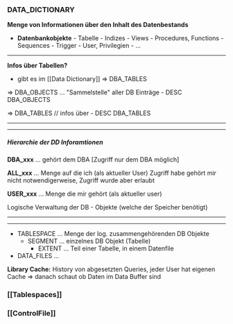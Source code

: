 ### DATA_DICTIONARY

**Menge von Informationen über den Inhalt des Datenbestands**

-   **Datenbankobjekte**
		- Tabelle
		- Indizes
		- Views
		- Procedures, Functions
		- Sequences
		- Trigger
		- User, Privilegien
		- ...
---

**Infos über Tabellen?**
- gibt es im [[Data Dictionary]] => DBA_TABLES

=> DBA_OBJECTS			... "Sammelstelle" aller DB Einträge
	- DESC DBA_OBJECTS

=> DBA_TABLES // infos über
	- DESC DBA_TABLES

---
---
##### Hierarchie der DD Inforamtionen
		
**DBA_xxx**	    ... gehört dem DBA [Zugriff nur dem DBA möglich]
					
**ALL_xxx**	    ... Menge auf die ich (als aktueller User) Zugriff habe
				    gehört mir nicht notwendigerweise, Zugriff wurde aber erlaubt
					
**USER_xxx**			... Menge die mir gehört (als aktueller user)



Logische Verwaltung der DB - Objekte (welche der Speicher benötigt)

---
---

- TABLESPACE 			... Menge der log. zusammengehörenden DB Objekte
	- SEGMENT			... einzelnes DB Objekt (Tabelle)
		- EXTENT		    ... Teil einer Tabelle, in einem Datenfile
- DATA_FILES            ...


**Library Cache:** History von abgesetzten Queries, jeder User hat eigenen Cache => danach schaut ob Daten im Data Buffer sind

### [[Tablespaces]]

### [[ControlFile]]
